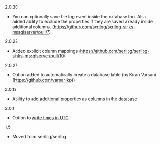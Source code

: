 2.0.30
 * You can optionally save the log event inside the database too. Also added ability to exclude the properties if they are saved already inside additional columns. (https://github.com/serilog/serilog-sinks-mssqlserver/pull/7)

2.0.28
 * Added explicit column mappings (https://github.com/serilog/serilog-sinks-mssqlserver/pull/10) 

2.0.27
 * Option added to automatically create a database table (by Kiran Varsani (https://github.com/varsanikp))

2.0.13
 * Ability to add additional properties as columns in the database

2.0.1
 * Option to [write times in UTC](https://github.com/serilog/serilog-sinks-mssqlserver/pull/1)

1.5
 * Moved from serilog/serilog
